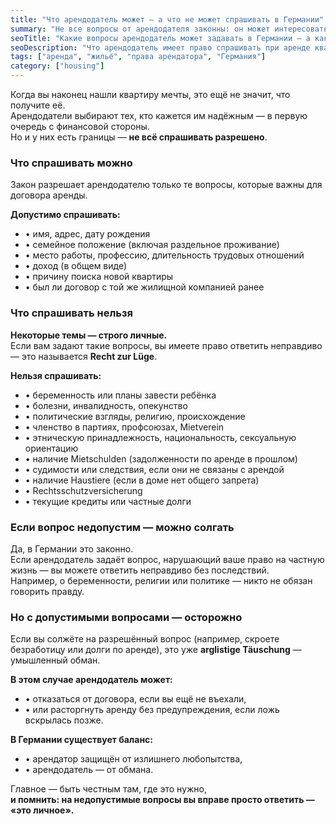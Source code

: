 ```yaml
---
title: "Что арендодатель может — а что не может спрашивать в Германии"
summary: "Не все вопросы от арендодателя законны: он может интересоваться доходом, работой и составом семьи, но не имеет права спрашивать о беременности, болезни, религии или политике. В некоторых случаях арендатор имеет право ответить неправдиво."
seoTitle: "Какие вопросы арендодатель может задавать в Германии — а какие запрещены"
seoDescription: "Что арендодатель имеет право спрашивать при аренде квартиры в Германии, какие вопросы недопустимы и когда арендатор может законно ответить неправдиво."
tags: ["аренда", "жильё", "права арендатора", "Германия"]
category: ["housing"]
---
```


Когда вы наконец нашли квартиру мечты, это ещё не значит, что получите её.  
Арендодатели выбирают тех, кто кажется им надёжным — в первую очередь с финансовой стороны.  
Но и у них есть границы — **не всё спрашивать разрешено**.

### Что спрашивать можно

Закон разрешает арендодателю только те вопросы, которые важны для договора аренды.

**Допустимо спрашивать:**  
- • имя, адрес, дату рождения  
- • семейное положение (включая раздельное проживание)  
- • место работы, профессию, длительность трудовых отношений  
- • доход (в общем виде)  
- • причину поиска новой квартиры  
- • был ли договор с той же жилищной компанией ранее  

### Что спрашивать нельзя

**Некоторые темы — строго личные.**  
Если вам задают такие вопросы, вы имеете право ответить неправдиво — это называется **Recht zur Lüge**.

**Нельзя спрашивать:**  
- • беременность или планы завести ребёнка  
- • болезни, инвалидность, опекунство  
- • политические взгляды, религию, происхождение  
- • членство в партиях, профсоюзах, Mietverein  
- • этническую принадлежность, национальность, сексуальную ориентацию  
- • наличие Mietschulden (задолженности по аренде в прошлом)  
- • судимости или следствия, если они не связаны с арендой  
- • наличие Haustiere (если в доме нет общего запрета)  
- • Rechtsschutzversicherung  
- • текущие кредиты или частные долги  

### Если вопрос недопустим — можно солгать

Да, в Германии это законно.  
Если арендодатель задаёт вопрос, нарушающий ваше право на частную жизнь — вы можете ответить неправдиво без последствий.  
Например, о беременности, религии или политике — никто не обязан говорить правду.

### Но с допустимыми вопросами — осторожно

Если вы солжёте на разрешённый вопрос (например, скроете безработицу или долги по аренде), это уже **arglistige Täuschung** — умышленный обман.  

**В этом случае арендодатель может:**
- • отказаться от договора, если вы ещё не въехали,  
- • или расторгнуть аренду без предупреждения, если ложь вскрылась позже.  

**В Германии существует баланс:**  
- • арендатор защищён от излишнего любопытства,  
- • арендодатель — от обмана.  

Главное — быть честным там, где это нужно,  
**и помнить: на недопустимые вопросы вы вправе просто ответить — «это личное».** 
